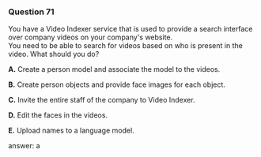 ### Question 71

You have a Video Indexer service that is used to provide a search interface over company videos on your company's website.  
You need to be able to search for videos based on who is present in the video. What should you do?

**A.** Create a person model and associate the model to the videos.

**B.** Create person objects and provide face images for each object.

**C.** Invite the entire staff of the company to Video Indexer.

**D.** Edit the faces in the videos.

**E.** Upload names to a language model.

answer: a

